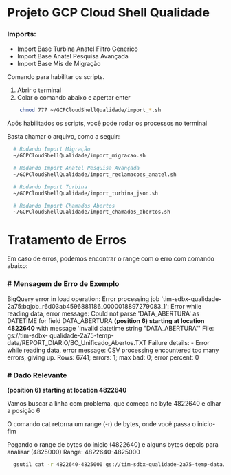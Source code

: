 # Projeto GCP Cloud Shell Qualidade

### Imports:

  - Import Base Turbina Anatel Filtro Generico
  - Import Base Anatel Pesquisa Avançada
  - Import Base Mis de Migração

Comando para habilitar os scripts.
  1. Abrir o terminal
  2. Colar o comando abaixo e apertar enter
  
```bash
    chmod 777 ~/GCPCloudShellQualidade/import_*.sh
```

Após habilitados os scripts, você pode rodar os processos no terminal

Basta chamar o arquivo, como a seguir:

```bash
  # Rodando Import Migração
  ~/GCPCloudShellQualidade/import_migracao.sh

  # Rodando Import Anatel Pesquisa Avançada
  ~/GCPCloudShellQualidade/import_reclamacoes_anatel.sh

  # Rodando Import Turbina
  ~/GCPCloudShellQualidade/import_turbina_json.sh

  # Rodando Import Chamados Abertos
  ~/GCPCloudShellQualidade/import_chamados_abertos.sh
```

# Tratamento de Erros
Em caso de erros, podemos encontrar o range com o erro com comando abaixo:

### # Mensagem de Erro de Exemplo

BigQuery error in load operation: Error processing job 'tim-sdbx-qualidade-2a75:bqjob_r6d03ab4596881186_0000018897279083_1': Error while reading data, error message: Could not parse
'DATA_ABERTURA' as DATETIME for field DATA_ABERTURA **(position 6) starting at location 4822640** with message 'Invalid datetime string "DATA_ABERTURA"' File: gs://tim-sdbx-
qualidade-2a75-temp-data/REPORT_DIARIO/BO_Unificado_Abertos.TXT
Failure details: - Error while reading data, error message: CSV processing encountered
too many errors, giving up. Rows: 6741; errors: 1; max bad: 0;
error percent: 0

### # Dado Relevante
**(position 6) starting at location 4822640**

Vamos buscar a linha com problema, que começa no byte 4822640 e olhar a posição 6

O comando cat retorna um range (-r) de bytes, onde você passa o inicio-fim

Pegando o range de bytes do inicio (4822640) e alguns bytes depois para analisar (4825000)
Range: 4822640-4825000

```bash
  gsutil cat -r 4822640-4825000 gs://tim-sdbx-qualidade-2a75-temp-data/REPORT_DIARIO/BO_Unificado_Abertos.TXT
```
